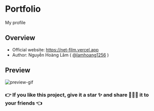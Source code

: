 # Portfolio

My profile

## Overview

- Official website: https://net-film.vercel.app
- Author: Nguyễn Hoàng Lâm ( [@lamhoang1256](https://github.com/lamhoang1256) )

## Preview

![preview-gif](https://user-images.githubusercontent.com/61537853/204951993-7a5df482-98a1-433a-b703-72263ce3a8ae.gif)

### 👉 If you like this project, give it a star ✨ and share 👨🏻‍💻 it to your friends 👈
